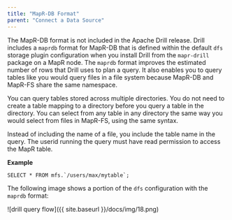 ```yaml
---
title: "MapR-DB Format"
parent: "Connect a Data Source"
---
```

The MapR-DB format is not included in the Apache Drill release. Drill includes a `maprdb` format for MapR-DB that is defined within the
default `dfs` storage plugin configuration when you install Drill from the `mapr-drill` package on a MapR node. The `maprdb` format improves the
estimated number of rows that Drill uses to plan a query. It also enables you
to query tables like you would query files in a file system because MapR-DB
and MapR-FS share the same namespace. 

You can query tables stored across multiple directories. You do not need to
create a table mapping to a directory before you query a table in the
directory. You can select from any table in any directory the same way you
would select from files in MapR-FS, using the same syntax.

Instead of including the name of a file, you include the table name in the
query. The userid running the query must have read permission to access the MapR table.  

**Example**

    SELECT * FROM mfs.`/users/max/mytable`;

The following image shows a portion of the `dfs` configuration with the `maprdb`
format:

![drill query flow]({{ site.baseurl }}/docs/img/18.png)

